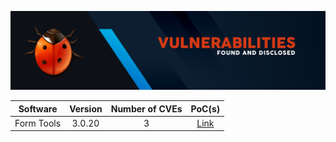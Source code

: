 

![alt text](https://github.com/bernardofsr/CVEs-With-PoC/blob/main/images/header1.png?raw=true "by @bernardofsr")


|   Software	|   Version	|   Number of CVEs	|   PoC(s)    |
|:-:	|:-:	|:-:	| :-:	|
|   Form Tools	|   3.0.20	|   3	|   [Link](../../tree/main/PoCs/Form%20Tools)    |